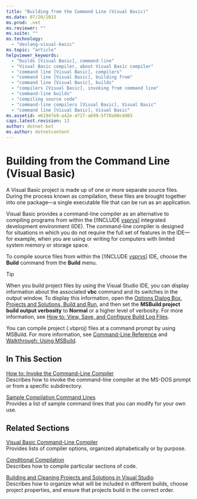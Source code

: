 ```yaml
---
title: "Building from the Command Line (Visual Basic)"
ms.date: 07/20/2015
ms.prod: .net
ms.reviewer: ""
ms.suite: ""
ms.technology: 
  - "devlang-visual-basic"
ms.topic: "article"
helpviewer_keywords: 
  - "builds [Visual Basic], command-line"
  - "Visual Basic compiler, about Visual Basic compiler"
  - "command line [Visual Basic], compilers"
  - "command line [Visual Basic], building from"
  - "command line [Visual Basic], builds"
  - "compilers [Visual Basic], invoking from command line"
  - "command-line builds"
  - "compiling source code"
  - "command-line compilers [Visual Basic], Visual Basic"
  - "command line [Visual Basic], Visual Basic"
ms.assetid: e61947e9-a42e-4717-a699-5f70a98cdd03
caps.latest.revision: 13
author: dotnet-bot
ms.author: dotnetcontent
---
```

# Building from the Command Line (Visual Basic)
A Visual Basic project is made up of one or more separate source files. During the process known as compilation, these files are brought together into one package—a single executable file that can be run as an application.  
  
 Visual Basic provides a command-line compiler as an alternative to compiling programs from within the [!INCLUDE [vsprvs](~/includes/vsprvs-md.md)] integrated development environment (IDE). The command-line compiler is designed for situations in which you do not require the full set of features in the IDE—for example, when you are using or writing for computers with limited system memory or storage space.  
  
  To compile source files from within the [!INCLUDE [vsprvs](~/includes/vsprvs-md.md)] IDE, choose the **Build** command from the **Build** menu.  
  
> [!TIP]
>  When you build project files by using the Visual Studio IDE, you can display information about the associated **vbc** command and its switches in the output window. To display this information, open the [Options Dialog Box,  Projects and Solutions, Build and Run](/visualstudio/ide/reference/options-dialog-box-projects-and-solutions-build-and-run), and then set the **MSBuild project build output verbosity** to **Normal** or a higher level of verbosity. For more information, see [How to: View, Save, and Configure Build Log Files](http://msdn.microsoft.com/library/75d38b76-26d6-4f43-bbe7-cbacd7cc81e7).  
  
 You can compile project (.vbproj) files at a command prompt by using MSBuild. For more information, see [Command-Line Reference](/visualstudio/msbuild/msbuild-command-line-reference) and [Walkthrough: Using MSBuild](/visualstudio/msbuild/walkthrough-using-msbuild).  
  
## In This Section  
 [How to: Invoke the Command-Line Compiler](../../../visual-basic/reference/command-line-compiler/how-to-invoke-the-command-line-compiler.md)  
 Describes how to invoke the command-line compiler at the MS-DOS prompt or from a specific subdirectory.  
  
 [Sample Compilation Command Lines](../../../visual-basic/reference/command-line-compiler/sample-compilation-command-lines.md)  
 Provides a list of sample command lines that you can modify for your own use.  
  
## Related Sections  
 [Visual Basic Command-Line Compiler](../../../visual-basic/reference/command-line-compiler/index.md)  
 Provides lists of compiler options, organized alphabetically or by purpose.  
  
 [Conditional Compilation](../../../visual-basic/programming-guide/program-structure/conditional-compilation.md)  
 Describes how to compile particular sections of code.  
  
 [Building and Cleaning Projects and Solutions in Visual Studio](/visualstudio/ide/building-and-cleaning-projects-and-solutions-in-visual-studio)  
 Describes how to organize what will be included in different builds, choose project properties, and ensure that projects build in the correct order.
